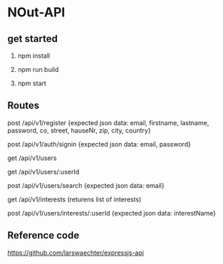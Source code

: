 # NOut-API

## get started
1.  npm install

2. npm run build

3. npm start

## Routes
post /api/v1/register {expected json data: email, firstname, lastname, password, co, street, hauseNr, zip, city, country}

post /api/v1/auth/signin {expected json data: email, password}

get /api/v1/users

get /api/v1/users/:userId

post /api/v1/users/search {expected json data: email}

get /api/v1/interests (returens list of interests)

post /api/v1/users/interests/:userId {expected json data: interestName}


## Reference code
https://github.com/larswaechter/expressjs-api
